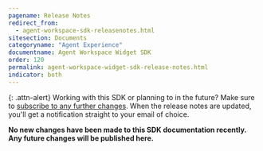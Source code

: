 ```yaml
---
pagename: Release Notes
redirect_from:
  - agent-workspace-sdk-releasenotes.html
sitesection: Documents
categoryname: "Agent Experience"
documentname: Agent Workspace Widget SDK
order: 120
permalink: agent-workspace-widget-sdk-release-notes.html
indicator: both
---
```


{: .attn-alert}
Working with this SDK or planning to in the future? Make sure to [subscribe to any further changes](https://visualping.io/?url=developers.liveperson.com/agent-workspace-sdk-releasenotes.html&mode=web&css=post-content). When the release notes are updated, you'll get a notification straight to your email of choice.

**No new changes have been made to this SDK documentation recently. Any future changes will be published here.**

